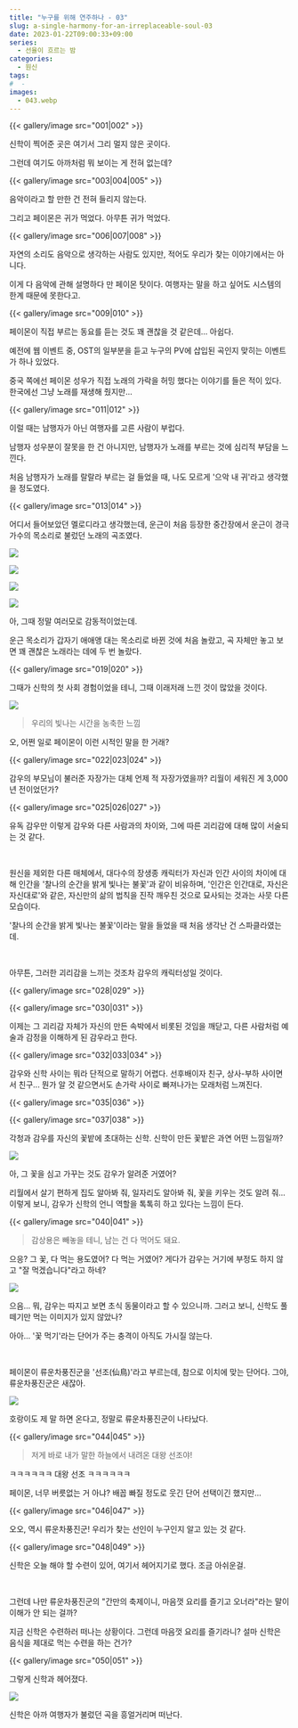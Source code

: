 ```yaml
---
title: "누구를 위해 연주하나 - 03"
slug: a-single-harmony-for-an-irreplaceable-soul-03
date: 2023-01-22T09:00:33+09:00
series:
  - 선율이 흐르는 밤
categories:
  - 원신
tags:
#  - 
images:
  - 043.webp
---
```


{{< gallery/image src="001|002" >}}

신학이 찍어준 곳은 여기서 그리 멀지 않은 곳이다.

그런데 여기도 아까처럼 뭐 보이는 게 전혀 없는데?

{{< gallery/image src="003|004|005" >}}

음악이라고 할 만한 건 전혀 들리지 않는다.

그리고 페이몬은 귀가 먹었다. 아무튼 귀가 먹었다.

{{< gallery/image src="006|007|008" >}}

자연의 소리도 음악으로 생각하는 사람도 있지만, 적어도 우리가 찾는 이야기에서는 아니다.

이게 다 음악에 관해 설명하다 만 페이몬 탓이다. 여행자는 말을 하고 싶어도 시스템의 한계 때문에 못한다고.

{{< gallery/image src="009|010" >}}

페이몬이 직접 부르는 동요를 듣는 것도 꽤 괜찮을 것 같은데... 아쉽다.

예전에 웹 이벤트 중, OST의 일부분을 듣고 누구의 PV에 삽입된 곡인지 맞히는 이벤트가 하나 있었다.

중국 쪽에선 페이몬 성우가 직접 노래의 가락을 허밍 했다는 이야기를 들은 적이 있다. 한국에선 그냥 노래를 재생해 줬지만...

{{< gallery/image src="011|012" >}}

이럴 때는 남행자가 아닌 여행자를 고른 사람이 부럽다.

남행자 성우분이 잘못을 한 건 아니지만, 남행자가 노래를 부르는 것에 심리적 부담을 느낀다.

처음 남행자가 노래를 랄랄라 부르는 걸 들었을 때, 나도 모르게 '으악 내 귀'라고 생각했을 정도였다.

{{< gallery/image src="013|014" >}}

어디서 들어보았던 멜로디라고 생각했는데, 운근이 처음 등장한 중간장에서 운근이 경극 가수의 목소리로 불렀던 노래의 곡조였다.

![](015.webp)

![](016.webp)

![](017.webp)

![](018.webp)

아, 그때 정말 여러모로 감동적이었는데.

운근 목소리가 갑자기 애애앵 대는 목소리로 바뀐 것에 처음 놀랐고, 곡 자체만 놓고 보면 꽤 괜찮은 노래라는 데에 두 번 놀랐다.

{{< gallery/image src="019|020" >}}

그때가 신학의 첫 사회 경험이었을 테니, 그때 이래저래 느낀 것이 많았을 것이다.

![](021.webp)

> 우리의 빛나는 시간을 농축한 느낌

오, 어쩐 일로 페이몬이 이런 시적인 말을 한 거래?

{{< gallery/image src="022|023|024" >}}

감우의 부모님이 불러준 자장가는 대체 언제 적 자장가였을까? 리월이 세워진 게 3,000년 전이었던가?

{{< gallery/image src="025|026|027" >}}

유독 감우만 이렇게 감우와 다른 사람과의 차이와, 그에 따른 괴리감에 대해 많이 서술되는 것 같다.

&nbsp;

원신을 제외한 다른 매체에서, 대다수의 장생종 캐릭터가 자신과 인간 사이의 차이에 대해 인간을 '찰나의 순간을 밝게 빛나는 불꽃'과 같이 비유하며, '인간은 인간대로, 자신은 자신대로'와 같은, 자신만의 삶의 법칙을 진작 깨우친 것으로 묘사되는 것과는 사뭇 다른 모습이다.

'찰나의 순간을 밝게 빛나는 불꽃'이라는 말을 들었을 때 처음 생각난 건 스파클라였는데.

&nbsp;

아무튼, 그러한 괴리감을 느끼는 것조차 감우의 캐릭터성일 것이다.

{{< gallery/image src="028|029" >}}

{{< gallery/image src="030|031" >}}

이제는 그 괴리감 자체가 자신의 만든 속박에서 비롯된 것임을 깨닫고, 다른 사람처럼 예술과 감정을 이해하게 된 감우라고 한다.

{{< gallery/image src="032|033|034" >}}

감우와 신학 사이는 뭐라 단적으로 말하기 어렵다. 선후배이자 친구, 상사-부하 사이면서 친구... 뭔가 알 것 같으면서도 손가락 사이로 빠져나가는 모래처럼 느껴진다.

{{< gallery/image src="035|036" >}}

{{< gallery/image src="037|038" >}}

각청과 감우를 자신의 꽃밭에 초대하는 신학. 신학이 만든 꽃밭은 과연 어떤 느낌일까?

![](039.webp)

아, 그 꽃을 심고 가꾸는 것도 감우가 알려준 거였어?

리월에서 살기 편하게 집도 알아봐 줘, 일자리도 알아봐 줘, 꽃을 키우는 것도 알려 줘... 이렇게 보니, 감우가 신학의 언니 역할을 톡톡히 하고 있다는 느낌이 든다.

{{< gallery/image src="040|041" >}}

> 감상용은 빼놓을 테니, 남는 건 다 먹어도 돼요.

으응? 그 꽃, 다 먹는 용도였어? 다 먹는 거였어? 게다가 감우는 거기에 부정도 하지 않고 "잘 먹겠습니다"라고 하네?

![](042.webp)

으음... 뭐, 감우는 따지고 보면 초식 동물이라고 할 수 있으니까. 그러고 보니, 신학도 풀떼기만 먹는 이미지가 있지 않았나?

아아... '꽃 먹기'라는 단어가 주는 충격이 아직도 가시질 않는다.

&nbsp;

페이몬이 류운차풍진군을 '선조(仙鳥)'라고 부르는데, 참으로 이치에 맞는 단어다. 그야, 류운차풍진군은 새잖아.

![](043.webp)

호랑이도 제 말 하면 온다고, 정말로 류운차풍진군이 나타났다.

{{< gallery/image src="044|045" >}}

> 저게 바로 내가 말한 하늘에서 내려온 대왕 선조야!

ㅋㅋㅋㅋㅋㅋ 대왕 선조 ㅋㅋㅋㅋㅋㅋ

페이몬, 너무 버릇없는 거 아냐? 배꼽 빠질 정도로 웃긴 단어 선택이긴 했지만...

{{< gallery/image src="046|047" >}}

오오, 역시 류운차풍진군! 우리가 찾는 선인이 누구인지 알고 있는 것 같다.

{{< gallery/image src="048|049" >}}

신학은 오늘 해야 할 수련이 있어, 여기서 헤어지기로 했다. 조금 아쉬운걸.

&nbsp;

그런데 나만 류운차풍진군의 "간만의 축제이니, 마음껏 요리를 즐기고 오너라"라는 말이 이해가 안 되는 걸까?

지금 신학은 수련하러 떠나는 상황이다. 그런데 마음껏 요리를 즐기라니? 설마 신학은 음식을 제대로 먹는 수련을 하는 건가?

{{< gallery/image src="050|051" >}}

그렇게 신학과 헤어졌다.

![](052.webp)

신학은 아까 여행자가 불렀던 곡을 흥얼거리며 떠난다.
